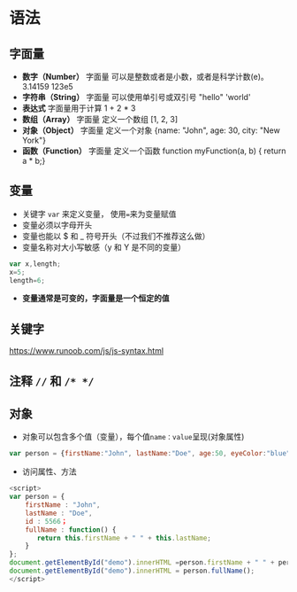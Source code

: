 # 语法

## 字面量

- **数字（Number）** 字面量 可以是整数或者是小数，或者是科学计数(e)。
  3.14159   123e5
- **字符串（String）** 字面量 可以使用单引号或双引号
  "hello"  'world'
- **表达式** 字面量用于计算
  1 + 2 * 3
- **数组（Array）** 字面量 定义一个数组
  [1, 2, 3]
- **对象（Object）** 字面量 定义一个对象
  {name: "John", age: 30, city: "New York"}
- **函数（Function）** 字面量 定义一个函数
  function myFunction(a, b) { return a * b;}

## 变量

- 关键字 `var` 来定义变量， 使用`=`来为变量赋值
- 变量必须以字母开头
- 变量也能以 $ 和 _ 符号开头（不过我们不推荐这么做）
- 变量名称对大小写敏感（y 和 Y 是不同的变量）

```javascript
var x,length;
x=5;
length=6;
```

- **变量通常是可变的，字面量是一个恒定的值**

## 关键字

<https://www.runoob.com/js/js-syntax.html>

## 注释 `//` 和 `/* */`

## 对象

- 对象可以包含多个值（变量），每个值`name：value`呈现(对象属性)

```javascript
var person = {firstName:"John", lastName:"Doe", age:50, eyeColor:"blue"};
```

- 访问属性、方法

```javascript
<script>
var person = {
    firstName : "John",
    lastName : "Doe",
    id : 5566；
    fullName : function() {
       return this.firstName + " " + this.lastName;
    }
};
document.getElementById("demo").innerHTML =person.firstName + " " + person.lastName;
document.getElementById("demo").innerHTML = person.fullName();
</script>
```
